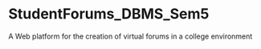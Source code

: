 # StudentForums_DBMS_Sem5
A Web platform for the creation of virtual forums in a college environment
